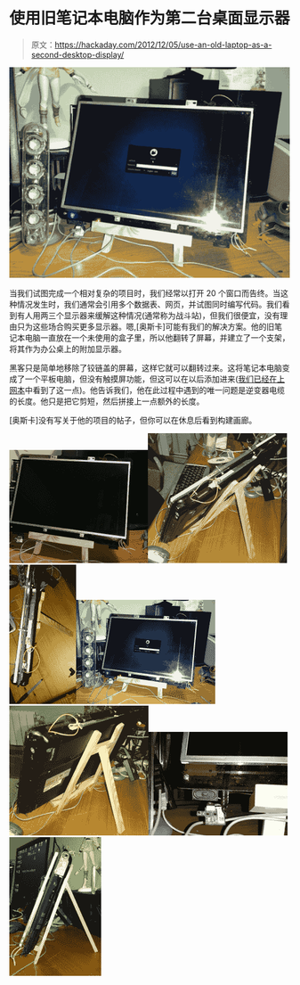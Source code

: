 # 使用旧笔记本电脑作为第二台桌面显示器

> 原文：<https://hackaday.com/2012/12/05/use-an-old-laptop-as-a-second-desktop-display/>

![DSC_0020s](img/b8e5abeba05e136c1996ba99df2ae2a2.png)

当我们试图完成一个相对复杂的项目时，我们经常以打开 20 个窗口而告终。当这种情况发生时，我们通常会引用多个数据表、网页，并试图同时编写代码。我们看到有人用两三个显示器来缓解这种情况(通常称为战斗站)，但我们很便宜，没有理由只为这些场合购买更多显示器。嗯,[奥斯卡]可能有我们的解决方案。他的旧笔记本电脑一直放在一个未使用的盒子里，所以他翻转了屏幕，并建立了一个支架，将其作为办公桌上的附加显示器。

黑客只是简单地移除了铰链盖的屏幕，这样它就可以翻转过来。这将笔记本电脑变成了一个平板电脑，但没有触摸屏功能，但这可以在以后添加进来([我们已经在上网本](http://hackaday.com/2008/06/01/touchscreen-kit-for-eee-pc/)中看到了这一点)。他告诉我们，他在此过程中遇到的唯一问题是逆变器电缆的长度。他只是把它剪短，然后拼接上一点额外的长度。

[奥斯卡]没有写关于他的项目的帖子，但你可以在休息后看到构建画廊。

[![](img/d1844b583c0fff09a683798b611864d7.png)](https://hackaday.com/2012/12/05/use-an-old-laptop-as-a-second-desktop-display/dsc_0016s/)[![](img/a60cb145b57c9e1ffbbfd73a1b616327.png)](https://hackaday.com/2012/12/05/use-an-old-laptop-as-a-second-desktop-display/dsc_0022s/)[![](img/d39261563a3c073270833d9cdff90908.png)](https://hackaday.com/2012/12/05/use-an-old-laptop-as-a-second-desktop-display/dsc_0021s/)[![](img/f88b79604b2a95c4a91ed56eb0da0a57.png)](https://hackaday.com/2012/12/05/use-an-old-laptop-as-a-second-desktop-display/dsc_0020s/)[![](img/24f44fb700112403196ece263409e66e.png)](https://hackaday.com/2012/12/05/use-an-old-laptop-as-a-second-desktop-display/dsc_0019s/)[![](img/193588a974b500c2f134c4a4da21e37b.png)](https://hackaday.com/2012/12/05/use-an-old-laptop-as-a-second-desktop-display/dsc_0018s/)[![](img/b27bf345b769cb4c76a42268a9fa0de2.png)](https://hackaday.com/2012/12/05/use-an-old-laptop-as-a-second-desktop-display/dsc_0017s/)